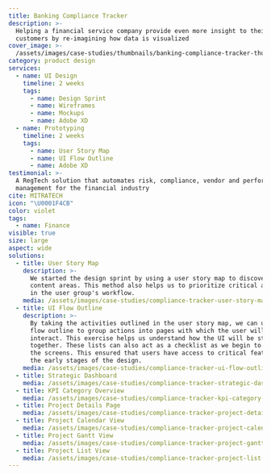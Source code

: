 ```yaml
---
title: Banking Compliance Tracker
description: >-
  Helping a financial service company provide even more insight to their
  customers by re-imagining how data is visualized
cover_image: >-
  /assets/images/case-studies/thumbnails/banking-compliance-tracker-thumbnail.png
category: product design
services:
  - name: UI Design
    timeline: 2 weeks
    tags:
      - name: Design Sprint
      - name: Wireframes
      - name: Mockups
      - name: Adobe XD
  - name: Prototyping
    timeline: 2 weeks
    tags:
      - name: User Story Map
      - name: UI Flow Outline
      - name: Adobe XD
testimonial: >-
  A RegTech solution that automates risk, compliance, vendor and performance
  management for the financial industry
cite: MITRATECH
icon: "\U0001F4CB"
color: violet
tags:
  - name: Finance
visible: true
size: large
aspect: wide
solutions:
  - title: User Story Map
    description: >-
      We started the design sprint by using a user story map to discover key
      content areas. This method also helps us to prioritize critical activities
      in the user group's workflow. 
    media: /assets/images/case-studies/compliance-tracker-user-story-map.png
  - title: UI Flow Outline
    description: >-
      By taking the activities outlined in the user story map, we can use a UI
      flow outline to group actions into pages with which the user will
      interact. This exercise helps us understand how the UI will be stitched
      together. These lists can also act as a checklist as we begin to draw out
      the screens. This ensured that users have access to critical features in
      the early stages of the design. 
    media: /assets/images/case-studies/compliance-tracker-ui-flow-outline.png
  - title: Strategic Dashboard
    media: /assets/images/case-studies/compliance-tracker-strategic-dashboard.png
  - title: KPI Category Overview
    media: /assets/images/case-studies/compliance-tracker-kpi-category-overview.png
  - title: Project Details Page
    media: /assets/images/case-studies/compliance-tracker-project-details-page.png
  - title: Project Calendar View
    media: /assets/images/case-studies/compliance-tracker-project-calendar-view.png
  - title: Project Gantt View
    media: /assets/images/case-studies/compliance-tracker-project-gantt-view.png
  - title: Project List View
    media: /assets/images/case-studies/compliance-tracker-project-list-view.png
---
```





